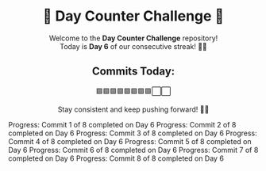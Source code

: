 <div align="center">

# 🚀 Day Counter Challenge 🌟

Welcome to the **Day Counter Challenge** repository!  
Today is **Day 6** of our consecutive streak! 💪🎯  

## Commits Today:
🟩🟩🟩🟩🟩🟩🟩🟩⬜⬜  

Stay consistent and keep pushing forward! 🌟🔥

</div>
Progress: Commit 1 of 8 completed on Day 6
Progress: Commit 2 of 8 completed on Day 6
Progress: Commit 3 of 8 completed on Day 6
Progress: Commit 4 of 8 completed on Day 6
Progress: Commit 5 of 8 completed on Day 6
Progress: Commit 6 of 8 completed on Day 6
Progress: Commit 7 of 8 completed on Day 6
Progress: Commit 8 of 8 completed on Day 6
